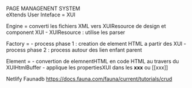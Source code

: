 PAGE MANAGENENT SYSTEM  
    eXtends User Inteface = XUI


Engine = converti les fichiers XML vers XUIResource de design et component XUI
    -    XUIResource : utilise les parser
    
Factory =
    -   process phase 1 : creation de element HTML a partir des XUI
    -   process phase 2 : process autour des lien enfant parent

Element =
    -   convertion de elemnentHTML en code HTML au travers du XUIHtmlBuffer
    -   applique les propertiesXUI dans les __xxx__  ou [[xxx]]

    

Netlify
Faunadb
    https://docs.fauna.com/fauna/current/tutorials/crud